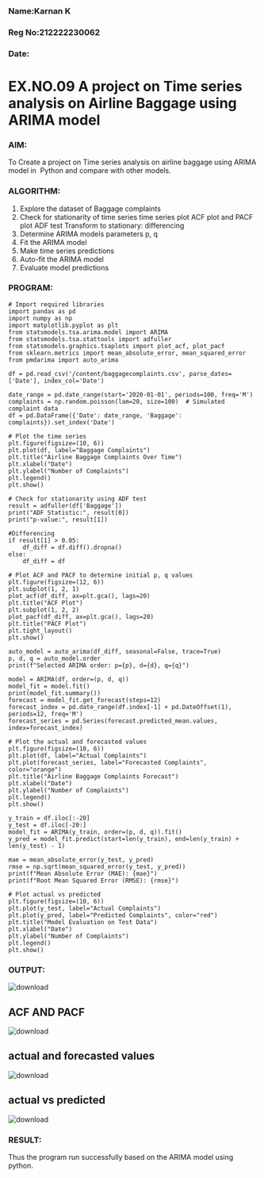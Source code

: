 ### Name:Karnan K
### Reg No:212222230062
### Date: 
# EX.NO.09        A project on Time series analysis on Airline Baggage using ARIMA model 

### AIM:
To Create a project on Time series analysis on airline baggage using ARIMA model in  Python and compare with other models.
### ALGORITHM:
1. Explore the dataset of Baggage complaints
2. Check for stationarity of time series time series plot
   ACF plot and PACF plot
   ADF test
   Transform to stationary: differencing
3. Determine ARIMA models parameters p, q
4. Fit the ARIMA model
5. Make time series predictions
6. Auto-fit the ARIMA model
7. Evaluate model predictions
### PROGRAM:
```
# Import required libraries
import pandas as pd
import numpy as np
import matplotlib.pyplot as plt
from statsmodels.tsa.arima.model import ARIMA
from statsmodels.tsa.stattools import adfuller
from statsmodels.graphics.tsaplots import plot_acf, plot_pacf
from sklearn.metrics import mean_absolute_error, mean_squared_error
from pmdarima import auto_arima

df = pd.read_csv('/content/baggagecomplaints.csv', parse_dates=['Date'], index_col='Date')

date_range = pd.date_range(start='2020-01-01', periods=100, freq='M')
complaints = np.random.poisson(lam=20, size=100)  # Simulated complaint data
df = pd.DataFrame({'Date': date_range, 'Baggage': complaints}).set_index('Date')

# Plot the time series
plt.figure(figsize=(10, 6))
plt.plot(df, label="Baggage Complaints")
plt.title("Airline Baggage Complaints Over Time")
plt.xlabel("Date")
plt.ylabel("Number of Complaints")
plt.legend()
plt.show()

# Check for stationarity using ADF test
result = adfuller(df['Baggage'])
print("ADF Statistic:", result[0])
print("p-value:", result[1])

#Differencing 
if result[1] > 0.05: 
    df_diff = df.diff().dropna()
else:
    df_diff = df

# Plot ACF and PACF to determine initial p, q values
plt.figure(figsize=(12, 6))
plt.subplot(1, 2, 1)
plot_acf(df_diff, ax=plt.gca(), lags=20)
plt.title("ACF Plot")
plt.subplot(1, 2, 2)
plot_pacf(df_diff, ax=plt.gca(), lags=20)
plt.title("PACF Plot")
plt.tight_layout()
plt.show()

auto_model = auto_arima(df_diff, seasonal=False, trace=True)
p, d, q = auto_model.order
print(f"Selected ARIMA order: p={p}, d={d}, q={q}")

model = ARIMA(df, order=(p, d, q))
model_fit = model.fit()
print(model_fit.summary())
forecast = model_fit.get_forecast(steps=12)
forecast_index = pd.date_range(df.index[-1] + pd.DateOffset(1), periods=12, freq='M')
forecast_series = pd.Series(forecast.predicted_mean.values, index=forecast_index)

# Plot the actual and forecasted values
plt.figure(figsize=(10, 6))
plt.plot(df, label="Actual Complaints")
plt.plot(forecast_series, label="Forecasted Complaints", color="orange")
plt.title("Airline Baggage Complaints Forecast")
plt.xlabel("Date")
plt.ylabel("Number of Complaints")
plt.legend()
plt.show()

y_train = df.iloc[:-20]
y_test = df.iloc[-20:]
model_fit = ARIMA(y_train, order=(p, d, q)).fit()
y_pred = model_fit.predict(start=len(y_train), end=len(y_train) + len(y_test) - 1)

mae = mean_absolute_error(y_test, y_pred)
rmse = np.sqrt(mean_squared_error(y_test, y_pred))
print(f"Mean Absolute Error (MAE): {mae}")
print(f"Root Mean Squared Error (RMSE): {rmse}")

# Plot actual vs predicted
plt.figure(figsize=(10, 6))
plt.plot(y_test, label="Actual Complaints")
plt.plot(y_pred, label="Predicted Complaints", color="red")
plt.title("Model Evaluation on Test Data")
plt.xlabel("Date")
plt.ylabel("Number of Complaints")
plt.legend()
plt.show()
```

### OUTPUT:

![download](https://github.com/user-attachments/assets/8a5b7ae3-07c3-4ed9-8c2e-60a943c5f6a7)

## ACF AND PACF

![download](https://github.com/user-attachments/assets/f71f2dc8-9ee7-47fc-b2ff-e876b709eb5a)

## actual and forecasted values

![download](https://github.com/user-attachments/assets/4259d927-ddc2-485e-8dba-5a4951db3fc3)

## actual vs predicted

![download](https://github.com/user-attachments/assets/d03e4fd3-e2a8-4bf4-a602-879bc5468eab)

### RESULT:
Thus the program run successfully based on the ARIMA model using python.

